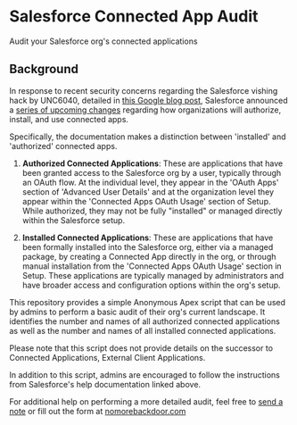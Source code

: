 # Salesforce Connected App Audit

Audit your Salesforce org's connected applications

## Background

In response to recent security concerns regarding the Salesforce vishing hack by UNC6040, detailed in [this Google blog post](https://cloud.google.com/blog/topics/threat-intelligence/voice-phishing-data-extortion), Salesforce announced a [series of upcoming changes](https://help.salesforce.com/s/articleView?id=005132365&type=1) regarding how organizations will authorize, install, and use connected apps.

Specifically, the documentation makes a distinction between 'installed' and 'authorized' connected apps.

1.  **Authorized Connected Applications**: These are applications that have been granted access to the Salesforce org by a user, typically through an OAuth flow. At the individual level, they appear in the 'OAuth Apps' section of 'Advanced User Details' and at the organization level they appear within the 'Connected Apps OAuth Usage' section of Setup. While authorized, they may not be fully "installed" or managed directly within the Salesforce setup.

2.  **Installed Connected Applications**: These are applications that have been formally installed into the Salesforce org, either via a managed package, by creating a Connected App directly in the org, or through manual installation from the 'Connected Apps OAuth Usage' section in Setup. These applications are typically managed by administrators and have broader access and configuration options within the org's setup.

This repository provides a simple Anonymous Apex script that can be used by admins to perform a basic audit of their org's current landscape. It identifies the number and names of all authorized connected applications as well as the number and names of all installed connected applications.

Please note that this script does not provide details on the successor to Connected Applications, External Client Applications.

In addition to this script, admins are encouraged to follow the instructions from Salesforce's help documentation linked above.

For additional help on performing a more detailed audit, feel free to [send a note](mailto:scott@nomorebackdoor.com) or fill out the form at [nomorebackdoor.com](https://nomorebackdoor.com)
